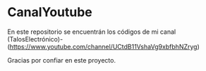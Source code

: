 # CanalYoutube

En este repositorio se encuentrán los códigos de mi canal (TalosElectrónico)-(https://www.youtube.com/channel/UCtdB11VshaVg9xbfbhNZryg)

Gracias por confiar en este proyecto.
